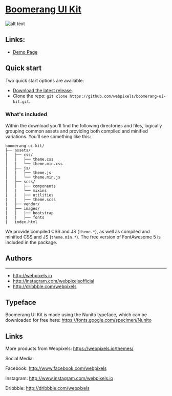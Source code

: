 # [Boomerang UI Kit](https://webpixels.github.io/boomerang-ui-kit/)

![alt text](https://preview.webpixels.io/public/boomerang/boomerang-ui-kit-free-cover-1000x750.png "Boomerang UI Kit FREE")

## Links:

+ [Demo Page](https://webpixels.github.io/boomerang-ui-kit/)


## Quick start

Two quick start options are available:

- [Download the latest release](https://github.com/webpixels/boomerang-ui-kit/archive/master.zip).
- Clone the repo: `git clone https://github.com/webpixels/boomerang-ui-kit.git`.

### What's included

Within the download you'll find the following directories and files, logically grouping common assets and providing both compiled and minified variations. You'll see something like this:

```
boomerang-ui-kit/
├── assets/
|   ├── css/
│   |   ├── theme.css
│   |   └── theme.min.css
|   ├── js/
│   |   ├── theme.js
│   |   └── theme.min.js
|   ├── scss/
│   |   ├── components
│   |   └── mixins
|   |   ├── utilities
|   |   ├── theme.scss
|   ├── vendor/
|   ├── images/
|   |   ├── bootstrap
|   |   ├── fonts
|   index.html

```

We provide compiled CSS and JS (`theme.*`), as well as compiled and minified CSS and JS (`theme.min.*`). The free version of FontAwesome 5 is included in the package.

## Authors

****

+ <http://webpixels.io>
+ <http://instagram.com/webpixelsofficial>
+ <http://dribbble.com/webpixels>

## Typeface

Boomerang UI Kit is made using the Nunito typeface, which can be downloaded for free here: https://fonts.google.com/specimen/Nunito

## Links

More products from Webpixels: <https://webpixels.io/themes/>

Social Media:

Facebook: <http://www.facebook.com/webpixels>

Instagram: <http://www.instagram.com/webpixels.io>

Dribbble: <http://dribbble.com/webpixels>
